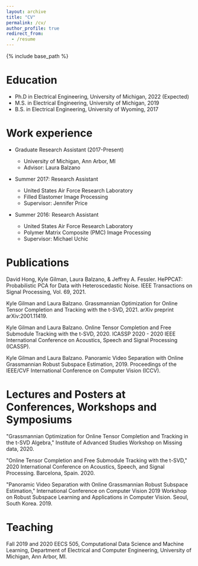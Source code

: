 ```yaml
---
layout: archive
title: "CV"
permalink: /cv/
author_profile: true
redirect_from:
  - /resume
---
```


{% include base_path %}

Education
======
* Ph.D in Electrical Engineering, University of Michigan, 2022 (Expected)
* M.S. in Electrical Engineering, University of Michigan, 2019
* B.S. in Electrical Engineering, University of Wyoming, 2017

Work experience
======

* Graduate Research Assistant (2017-Present)
  * University of Michigan, Ann Arbor, MI
  * Advisor: Laura Balzano
  
* Summer 2017: Research Assistant
  * United States Air Force Research Laboratory
  * Filled Elastomer Image Processing
  * Supervisor: Jennifer Price

* Summer 2016: Research Assistant
  * United States Air Force Research Laboratory
  * Polymer Matrix Composite (PMC) Image Processing
  * Supervisor: Michael Uchic
  

Publications
======

David Hong, Kyle Gilman, Laura Balzano, \& Jeffrey A. Fessler. HePPCAT: Probabilistic PCA for Data with Heteroscedastic Noise. IEEE Transactions on Signal Processing, Vol. 69, 2021.

Kyle Gilman and Laura Balzano. Grassmannian Optimization for Online Tensor Completion and Tracking with the t-SVD, 2021. arXiv preprint arXiv:2001.11419.

Kyle Gilman and Laura Balzano. Online Tensor Completion and Free Submodule Tracking with the t-SVD, 2020. ICASSP 2020 - 2020 IEEE International Conference on Acoustics, Speech and Signal Processing (ICASSP).

Kyle Gilman and Laura Balzano. Panoramic Video Separation with Online Grassmannian Robust Subspace Estimation, 2019. Proceedings of the IEEE/CVF International Conference on Computer Vision (ICCV).

  
Lectures and Posters at Conferences, Workshops and Symposiums
======
"Grassmannian Optimization for Online Tensor Completion and Tracking in the t-SVD Algebra," Institute of Advanced Studies Workshop on Missing data, 2020.

"Online Tensor Completion and Free Submodule Tracking with the t-SVD," 2020 International Conference on Acoustics, Speech, and Signal Processing. Barcelona, Spain. 2020. 

"Panoramic Video Separation with Online Grassmannian Robust Subspace Estimation," International Conference on Computer Vision 2019 Workshop on Robust Subspace Learning and Applications in Computer Vision. Seoul, South Korea. 2019. 
  
Teaching
======
Fall 2019 and 2020  EECS 505, Computational Data Science and Machine Learning, Department of Electrical and Computer Engineering, University of Michigan, Ann Arbor, MI.
  
